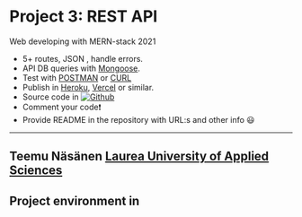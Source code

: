 # Project 3: REST API
Web developing with MERN-stack 2021
- 5+ routes, JSON , handle errors.
- API DB queries with [Mongoose](https://mongoosejs.com/).
- Test with [POSTMAN](https://www.postman.com/) or [CURL](https://curl.se/)
- Publish in [Heroku](https://www.heroku.com/), [Vercel](https://vercel.com/) or similar.
- Source code in <a href="https://github.com/teemunasanen?tab=repositories"><img alt="Github" title="GitHub" src="/public/github.png"></a>
- Comment your code❗
- Provide README in the repository with URL:s and other info 😃
----
Teemu Näsänen
[Laurea University of Applied Sciences](https://www.laurea.fi/en/)
----
## Project environment in 
